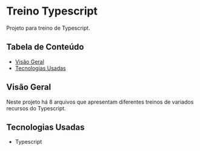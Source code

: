 # Treino Typescript

Projeto para treino de Typescript.

## Tabela de Conteúdo

- [Visão Geral](#vis%C3%A3o-geral)
- [Tecnologias Usadas](#tecnologias-usadas)

## Visão Geral

Neste projeto há 8 arquivos que apresentam diferentes treinos de variados recursos do Typescript.

## Tecnologias Usadas

- Typescript
